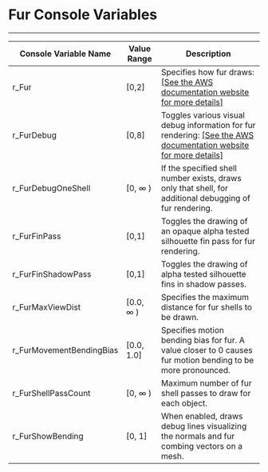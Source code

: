 # Fur Console Variables<a name="shader-ref-fur-consolevariables"></a>


****  

| Console Variable Name | Value Range | Description | 
| --- | --- | --- | 
| r\_Fur | \[0,2\] | Specifies how fur draws: [\[See the AWS documentation website for more details\]](http://docs.aws.amazon.com/lumberyard/latest/userguide/shader-ref-fur-consolevariables.html) | 
| r\_FurDebug | \[0,8\] | Toggles various visual debug information for fur rendering: [\[See the AWS documentation website for more details\]](http://docs.aws.amazon.com/lumberyard/latest/userguide/shader-ref-fur-consolevariables.html)  | 
| r\_FurDebugOneShell | \[0, ∞ \) | If the specified shell number exists, draws only that shell, for additional debugging of fur rendering\. | 
| r\_FurFinPass | \[0,1\] | Toggles the drawing of an opaque alpha tested silhouette fin pass for fur rendering\. | 
| r\_FurFinShadowPass | \[0,1\] | Toggles the drawing of alpha tested silhouette fins in shadow passes\. | 
| r\_FurMaxViewDist | \[0\.0, ∞ \) | Specifies the maximum distance for fur shells to be drawn\. | 
| r\_FurMovementBendingBias | \[0\.0, 1\.0\] | Specifies motion bending bias for fur\. A value closer to 0 causes fur motion bending to be more pronounced\. | 
| r\_FurShellPassCount | \[0, ∞ \) | Maximum number of fur shell passes to draw for each object\. | 
| r\_FurShowBending | \[0, 1\] | When enabled, draws debug lines visualizing the normals and fur combing vectors on a mesh\. | 